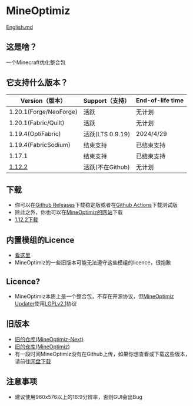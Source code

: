 # MineOptimiz
[English.md](https://github.com/MineOptimiz-Team/MineOptimiz-3rd/blob/1.19.4-OptiFabric-Stable/English.md)
## 这是啥？
一个Minecraft优化整合包
## 它支持什么版本？
| Version（版本）       | Support（支持）            | End-of-life time   |
|-----------------------|----------------------------|--------------------|
| 1.20.1(Forge/NeoForge)| 活跃                       | 无计划             |
| 1.20.1(Fabric/Quilt)  | 活跃                       | 无计划             |
| 1.19.4(OptiFabric)    | 活跃(LTS 0.9.19)           | 2024/4/29          |
| 1.19.4(FabricSodium)  | 结束支持                   | 已结束支持         |
| 1.17.1                | 结束支持                   | 已结束支持         |
| [1.12.2](https://www.123pan.com/s/jtiDVv-XMmWA.html)                | 活跃(不在Github)           | 无计划             |
## 下载
 - 你可以在[Github Releases](https://github.com/MineOptimiz-Team/MineOptimiz-3rd/releases)下载稳定版或者在[Github Actions](https://github.com/MineOptimiz-Team/MineOptimiz-3rd/actions)下载测试版
 - 除此之外，你也可以在[MineOptimiz的网站](https://123smallmushroom.github.io)下载
 - [1.12.2下载](https://www.123pan.com/s/jtiDVv-XMmWA.html) 
 ## 内置模组的Licence
 - [看这里](https://raw.githubusercontent.com/MineOptimiz-Team/MineOptimiz-3rd/1.20.1-Dev/licenceofmods.txt)
 - MineOptimiz的一些旧版本可能无法遵守这些模组的licence，很抱歉
 ## Licence?
 - MineOptimiz本质上是一个整合包，不存在开源协议，但[MineOptimiz Updater](https://github.com/SmallMushroom-offical/MineOptimiz-Updater)使用[LGPLv2.1](https://github.com/SmallMushroom-offical/MineOptimiz-Updater/blob/main/LICENSE)协议
 ## 旧版本
 - [旧的仓库(MineOptimiz-Next)](https://github.com/SmallMushroom-offical/MineOptimiz-Next)
 - [旧的仓库(MineOptimiz)](https://github.com/123SmallMushroom/MineOptimiz)
 - 有一段时间MineOptimiz没有在Github上传，如果你想查看或下载这些版本，请前往[网盘下载](https://www.123pan.com/s/jtiDVv-oEmWA.html)
 ## 注意事项
 - 建议使用960x576以上的16:9分辨率，否则GUI会出Bug


